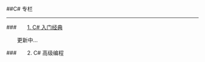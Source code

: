 ##C# 专栏

---

###&emsp;&emsp;[1. C# 入门经典](https://shenjun4csharp.github.io/csharphtml/)

&emsp;&emsp;更新中...


###&emsp;&emsp;2. C# 高级编程